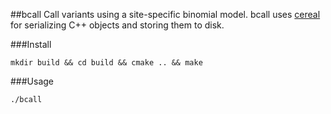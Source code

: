 ##bcall
Call variants using a site-specific binomial model.
bcall uses [cereal](https://uscilab.github.io/cereal/)
for serializing C++ objects and storing them to disk.

###Install
```
mkdir build && cd build && cmake .. && make
```

###Usage
```
./bcall
```
